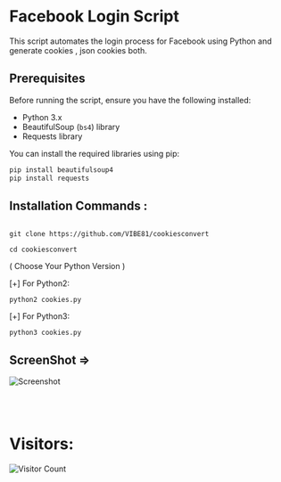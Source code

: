 # Facebook Login Script

This script automates the login process for Facebook using Python and generate cookies , json cookies both.

## Prerequisites

Before running the script, ensure you have the following installed:

- Python 3.x
- BeautifulSoup (`bs4`) library
- Requests library

You can install the required libraries using pip:

```bash
pip install beautifulsoup4
pip install requests
```

## Installation Commands :
``` shell script

git clone https://github.com/VIBE81/cookiesconvert

cd cookiesconvert
```
( Choose Your Python Version )

[+] For Python2:
``` shell script
python2 cookies.py
```
[+] For Python3:
``` shell script
python3 cookies.py
```

## ScreenShot =>
<img src="https://i.postimg.cc/q7rnzxRT/o.png" alt="Screenshot">

<br><br>
# Visitors:

![Visitor Count](https://profile-counter.glitch.me/VIBE81/count.svg)
